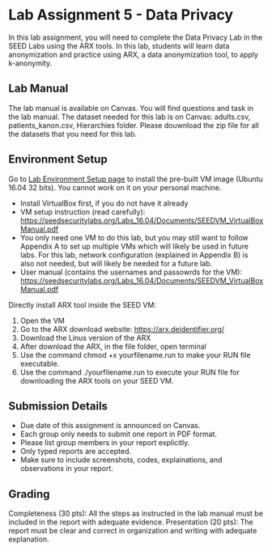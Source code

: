 # Lab Assignment 5 - Data Privacy

In this lab assignment, you will need to complete the Data Privacy Lab in the SEED Labs using the ARX tools. In this lab, students will learn data anonymization and practice using ARX, a data anonymization tool, to apply k-anonymity.

## Lab Manual

The lab manual is available on Canvas. You will find questions and task in the lab manual. 
The dataset needed for this lab is on Canvas: adults.csv, patients_kanon.csv, Hierarchies folder. Please douwnload the zip file for all the datasets that you need for this lab.

## Environment Setup

Go to [Lab Environment Setup page](https://seedsecuritylabs.org/lab_env.html) to install the pre-built VM image (Ubuntu 16.04 32 bits). You cannot work on it on your personal machine.  
- Install VirtualBox first, if you do not have it already
- VM setup instruction (read carefully): https://seedsecuritylabs.org/Labs_16.04/Documents/SEEDVM_VirtualBoxManual.pdf
- You only need one VM to do this lab, but you may still want to follow Appendix A to set up multiple VMs which will likely be used in future labs. For this lab, network configuration (explained in Appendix B) is also not needed, but will likely be needed for a future lab.
- User manual (contains the usernames and passowrds for the VM): https://seedsecuritylabs.org/Labs_16.04/Documents/SEEDVM_VirtualBoxManual.pdf

Directly install ARX tool inside the SEED VM: 
1. Open the VM 
2. Go to the ARX download website: https://arx.deidentifier.org/ 
3. Download the Linus version of the ARX 
4. After download the ARX, in the file folder, open terminal 
5. Use the command chmod +x yourfilename.run to make your RUN file executable. 
6. Use the command ./yourfilename.run to execute your RUN file for downloading the ARX tools on your SEED VM.

## Submission Details


- Due date of this assignment is announced on Canvas.
- Each group only needs to submit one report in PDF format.
- Please list group members in your report explicitly.
- Only typed reports are accepted.
- Make sure to include screenshots, codes, explainations, and observations in your report.

## Grading

Completeness (30 pts): All the steps as instructed in the lab manual must be included in the report with adequate evidence.
Presentation (20 pts): The report must be clear and correct in organization and writing with adequate explanation.

